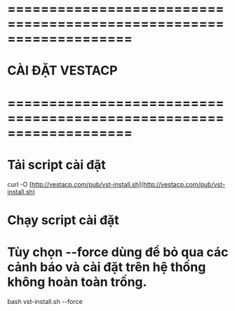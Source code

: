# ===================================================================
# CÀI ĐẶT VESTACP
# ===================================================================

# Tải script cài đặt
curl -O [http://vestacp.com/pub/vst-install.sh](http://vestacp.com/pub/vst-install.sh)

# Chạy script cài đặt
# Tùy chọn --force dùng để bỏ qua các cảnh báo và cài đặt trên hệ thống không hoàn toàn trống.
bash vst-install.sh --force

